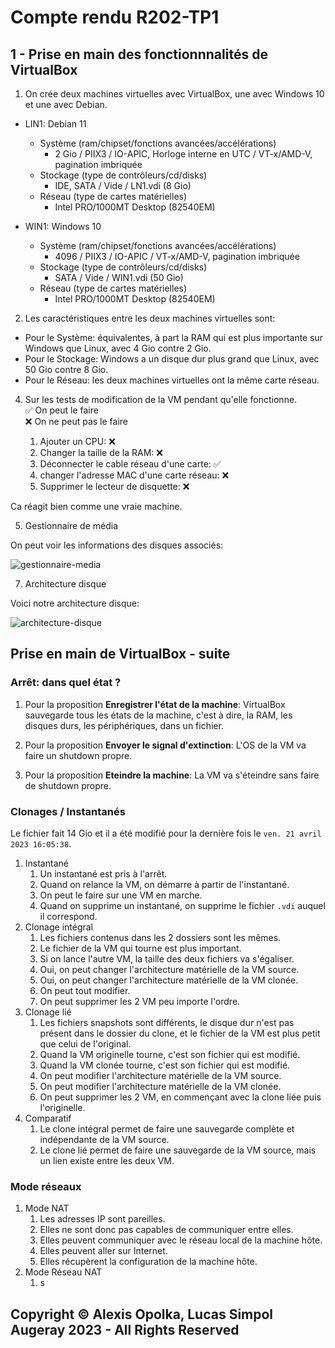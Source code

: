 # Compte rendu R202-TP1

## 1 - Prise en main des fonctionnnalités de VirtualBox

1. On crée deux machines virtuelles avec VirtualBox, une avec Windows 10 et une avec Debian.

  - LIN1: Debian 11
    - Système (ram/chipset/fonctions avancées/accélérations)
      - 2 Gio / PIIX3 / IO-APIC, Horloge interne en UTC / VT-x/AMD-V, pagination imbriquée
    - Stockage (type de contrôleurs/cd/disks)
      - IDE, SATA / Vide / LN1.vdi (8 Gio)
    - Réseau (type de cartes matérielles)
      - Intel PRO/1000MT Desktop (82540EM)

  - WIN1: Windows 10
    - Système (ram/chipset/fonctions avancées/accélérations)
      - 4096 / PIIX3 / IO-APIC / VT-x/AMD-V, pagination imbriquée
    - Stockage (type de contrôleurs/cd/disks)
      - SATA / Vide / WIN1.vdi (50 Gio)
    - Réseau (type de cartes matérielles)
      - Intel PRO/1000MT Desktop (82540EM)

2. Les caractéristiques entre les deux machines virtuelles sont:

  - Pour le Système: équivalentes, à part la RAM qui est plus importante sur Windows que Linux, avec 4 Gio contre 2 Gio.
  - Pour le Stockage: Windows a un disque dur plus grand que Linux, avec 50 Gio contre 8 Gio.
  - Pour le Réseau: les deux machines virtuelles ont la même carte réseau.

4. Sur les tests de modification de la VM pendant qu'elle fonctionne.  
   :white_check_mark: On peut le faire  
   :x: On ne peut pas le faire

   1. Ajouter un CPU: :x:
   2. Changer la taille de la RAM: :x:
   3. Déconnecter le cable réseau d'une carte: :white_check_mark:
   4. changer l'adresse MAC d'une carte réseau: :x:
   5. Supprimer le lecteur de disquette: :x:

  Ca réagit bien comme une vraie machine.

5. Gestionnaire de média  

  On peut voir les informations des disques associés:

  ![gestionnaire-media](./src/gestionnaire-media)

7. Architecture disque

  Voici notre architecture disque:

  ![architecture-disque](./src/architecture-disques.png)

## Prise en main de VirtualBox -  suite

### Arrêt: dans quel état ?

1. Pour la proposition **Enregistrer l'état de la machine**:
  VirtualBox sauvegarde tous les états de la machine,
  c'est à dire, la RAM, les disques durs, les périphériques,
  dans un fichier.

2. Pour la proposition **Envoyer le signal d'extinction**:
  L'OS de la VM va faire un shutdown propre.

3. Pour la proposition **Eteindre la machine**:
  La VM va s'éteindre sans faire de shutdown propre.

### Clonages / Instantanés

Le fichier fait 14 Gio et il a été modifié pour la dernière fois le `ven. 21 avril 2023 16:05:38`.

1. Instantané
   1. Un instantané est pris à l'arrêt.
   2. Quand on relance la VM, on démarre à partir de l'instantané.
   3. On peut le faire sur une VM en marche.
   4. Quand on supprime un instantané, on supprime le fichier `.vdi` auquel il correspond.
2. Clonage intégral
   1. Les fichiers contenus dans les 2 dossiers sont les mêmes.
   2. Le fichier de la VM qui tourne est plus important.
   3. Si on lance l'autre VM, la taille des deux fichiers va s'égaliser.
   4. Oui, on peut changer l'architecture matérielle de la VM source.
   5. Oui, on peut changer l'architecture matérielle de la VM clonée.
   6. On peut tout modifier.
   7. On peut supprimer les 2 VM peu importe l'ordre.
3. Clonage lié
   1. Les fichiers snapshots sont différents, le disque dur n'est pas présent dans le dossier du clone, et le fichier de la VM est plus petit que celui de l'original.
   2. Quand la VM originelle tourne, c'est son fichier qui est modifié.
   3. Quand la VM clonée tourne, c'est son fichier qui est modifié.
   4. On peut modifier l'architecture matérielle de la VM source.
   5. On peut modifier l'architecture matérielle de la VM clonée.
   6. On peut supprimer les 2 VM, en commençant avec la clone liée
      puis l'originelle.
4. Comparatif
   1. Le clone intégral permet de faire une sauvegarde complète et indépendante de la VM source.
   2. Le clone lié permet de faire une sauvegarde de la VM source,
      mais un lien existe entre les deux VM.

### Mode réseaux

1. Mode NAT
   1. Les adresses IP sont pareilles.
   2. Elles ne sont donc pas capables de communiquer entre elles.
   3. Elles peuvent communiquer avec le réseau local de la machine hôte.
   4. Elles peuvent aller sur Internet.
   5. Elles récupèrent la configuration de la machine hôte.
2. Mode Réseau NAT
   1. s

## Copyright &copy; Alexis Opolka, Lucas Simpol Augeray 2023 - All Rights Reserved
